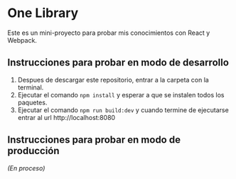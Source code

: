 # One Library

Este es un mini-proyecto para probar mis conocimientos con React y Webpack.

## Instrucciones para probar en modo de desarrollo

1. Despues de descargar este repositorio, entrar a la carpeta con la terminal.
2. Ejecutar el comando `npm install` y esperar a que se instalen todos los paquetes.
3. Ejecutar el comando `npm run build:dev` y cuando termine de ejecutarse entrar al url http://localhost:8080

## Instrucciones para probar en modo de producción

_(En proceso)_
